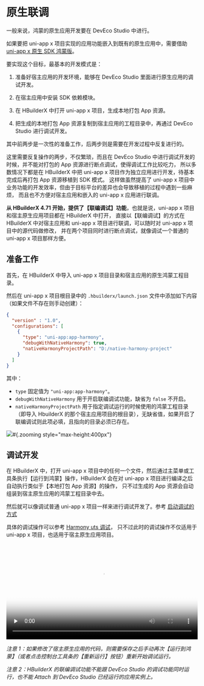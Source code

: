 # 原生联调

一般来说，鸿蒙的原生应用开发要在 DevEco Studio 中进行。

如果要把 uni-app x 项目实现的应用功能嵌入到既有的原生应用中，需要借助 [uni-app x 原生 SDK 鸿蒙版](https://doc.dcloud.net.cn/uni-app-x/native/use/harmony.html)。

要实现这个目标，最基本的开发模式是：

1. 准备好宿主应用的开发环境，能够在 DevEco Studio 里面进行原生应用的调试开发。

2. 在宿主应用中安装 SDK 依赖模块。

3. 在 HBuilderX 中打开 uni-app x 项目，生成本地打包 App 资源。

4. 把生成的本地打包 App 资源复制到宿主应用的工程目录中，再通过 DevEco Studio 进行调试开发。

其中前两步是一次性的准备工作，后两步则是需要在开发过程中反复进行的。

这里需要反复操作的两步，不仅繁琐，而且在 DevEco Studio 中进行调试开发的时候，并不能对打包的 App 资源进行断点调试，使得调试工作比较吃力，
所以多数情况下都是在 HBuilderX 中把 uni-app x 项目作为独立应用进行开发，待基本完成后再打包 App 资源移植到 SDK 模式。
这样做虽然提高了 uni-app x 项目中业务功能的开发效率，但由于目标平台的差异也会导致移植的过程中遇到一些麻烦，
而且也不方便对宿主应用和嵌入的 uni-app x 应用进行联调。

**从 HBuilderX 4.71 开始，提供了【联编调试】功能**，也就是说，uni-app x 项目和宿主原生应用项目都在 HBuilderX 中打开，
直接以【联编调试】的方式在 HBuilderX 中对宿主应用和 uni-app x 项目进行联调，可以随时对 uni-app x 项目中的源代码做修改，
并在两个项目同时进行断点调试，就像调试一个普通的 uni-app x 项目那样方便。

## 准备工作

首先，在 HBuilderX 中导入 uni-app x 项目目录和宿主应用的原生鸿蒙工程目录。

然后在 uni-app x 项目根目录中的 `.hbuilderx/launch.json` 文件中添加如下内容（如果文件不存在则手动创建）：

```json
{
  "version" : "1.0",
  "configurations": [
    {
      "type": "uni-app:app-harmony",
      "debugWithNativeHarmony": true,
      "nativeHarmonyProjectPath": "D:/native-harmony-project"
    }
  ]
}
```
其中：
- `type` 固定值为 `"uni-app:app-harmony"`。
- `debugWithNativeHarmony` 用于开启联编调试功能，缺省为 `false` 不开启。
- `nativeHarmonyProjectPath` 用于指定调试运行的时候使用的鸿蒙工程目录（即导入 HbuilderX 的那个宿主应用项目的根目录），无缺省值，如果开启了联编调试则此项必填，且指向的目录必须已存在。

![](https://web-ext-storage.dcloud.net.cn/hx/debug/harmony-native-debug-prepare.png)#{.zooming style="max-height:400px"}

## 调试开发

在 HBuilderX 中，打开 uni-app x 项目中的任何一个文件，然后通过主菜单或工具条执行【运行到鸿蒙】操作，HBuilderX 会在对 uni-app x 项目进行编译之后自动执行类似于【本地打包 App 资源】的操作，
只不过生成的 App 资源会自动组装到宿主原生应用的鸿蒙工程目录中去。

然后就可以像调试普通 uni-app x 项目一样来进行调试开发了。参考 [启动调试的方式](https://uniapp.dcloud.net.cn/tutorial/harmony/runbuild.html#debug-mode)

具体的调试操作可以参考 [Harmony uts 调试](https://uniapp.dcloud.net.cn/tutorial/debug/uni-uts-debug-harmony.html)，
只不过此时的调试操作不仅适用于 uni-app x 项目，也适用于宿主原生应用项目。

<video id="video" preload="none" controls="controls" width="100%" poster="https://web-ext-storage.dcloud.net.cn/hx/debug/harmony-compilation-debug.png" src="https://web-ext-storage.dcloud.net.cn/hx/debug/harmony-compilation-debug.mp4"></video>

_注意 1：如果修改了宿主原生应用的代码，则需要保存之后手动再次【运行到鸿蒙】（或者点击控制台工具条的【重新运行】按钮）重新开始调试运行。_

_注意 2：HBuilderX 的联编调试功能不能跟 DevEco Studio 的调试功能同时运行，也不能 Attach 到 DevEco Studio 已经运行的应用实例上。_

